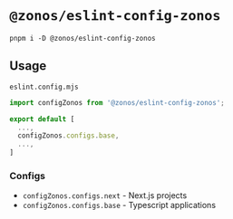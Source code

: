 # `@zonos/eslint-config-zonos`


```
pnpm i -D @zonos/eslint-config-zonos
```

## Usage

`eslint.config.mjs`

```js
import configZonos from '@zonos/eslint-config-zonos';

export default [
  ...,
  configZonos.configs.base,
  ...,
]
```

### Configs

- `configZonos.configs.next` - Next.js projects
- `configZonos.configs.base` - Typescript applications
